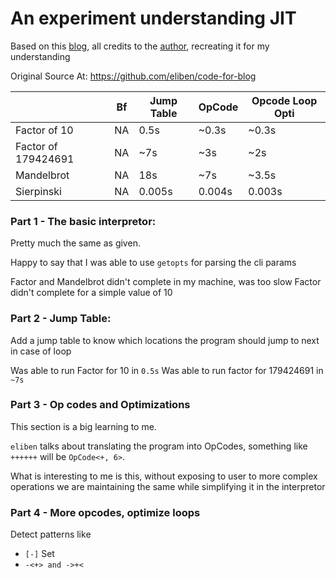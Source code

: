 # An experiment understanding JIT

Based on this [blog](https://eli.thegreenplace.net/2017/adventures-in-jit-compilation-part-1-an-interpreter/),
all credits to the [author](https://github.com/eliben),
recreating it for my understanding

Original Source At: https://github.com/eliben/code-for-blog

|                     | Bf       | Jump Table    |   OpCode   | Opcode Loop Opti   |
|---------------------|----------|---------------|------------|--------------------|
| Factor of 10        |  NA      |   0.5s        |   ~0.3s    |       ~0.3s        |
| Factor of 179424691 |  NA      |   ~7s         |    ~3s     |        ~2s         |
| Mandelbrot          |  NA      |   18s         |    ~7s     |        ~3.5s       |
| Sierpinski          |  NA      |   0.005s      |    0.004s  |        0.003s      |

### Part 1 - The basic interpretor: 

Pretty much the same as given.

Happy to say that I was able to use `getopts` for parsing the cli params

Factor and Mandelbrot didn't complete in my machine, was too slow
Factor didn't complete for a simple value of 10

### Part 2 - Jump Table:

Add a jump table to know which locations the program should jump to next in case of loop

Was able to run Factor for 10 in `0.5s`
Was able to run factor for 179424691 in `~7s`

### Part 3 - Op codes and Optimizations

This section is a big learning to me.

`eliben` talks about translating the program into OpCodes, something like `++++++` will be `OpCode<+, 6>`.

What is interesting to me is this, without exposing to user to more complex operations we are maintaining the same while simplifying it in the interpretor

### Part 4 - More opcodes, optimize loops 

Detect patterns like
- `[-]` Set
- `-<+> and ->+<`

